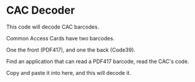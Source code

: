 # CAC Decoder

This code will decode CAC barcodes.

Common Access Cards have two barcodes.

One the front (PDF417), and one the back (Code39).

Find an application that can read a PDF417 barcode, read the CAC's code.

Copy and paste it into here, and this will decode it.